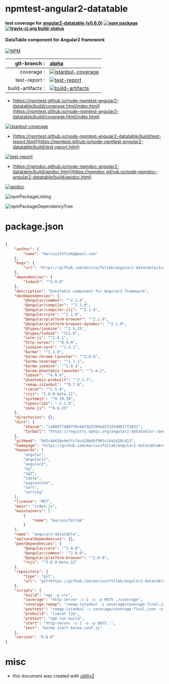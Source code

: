 # npmtest-angular2-datatable

#### test coverage for  [angular2-datatable (v0.6.0)](https://github.com/mariuszfoltak/angular2-datatable#readme)  [![npm package](https://img.shields.io/npm/v/npmtest-angular2-datatable.svg?style=flat-square)](https://www.npmjs.org/package/npmtest-angular2-datatable) [![travis-ci.org build-status](https://api.travis-ci.org/npmtest/node-npmtest-angular2-datatable.svg)](https://travis-ci.org/npmtest/node-npmtest-angular2-datatable)

#### DataTable component for Angular2 framework

[![NPM](https://nodei.co/npm/angular2-datatable.png?downloads=true&downloadRank=true&stars=true)](https://www.npmjs.com/package/angular2-datatable)

| git-branch : | [alpha](https://github.com/npmtest/node-npmtest-angular2-datatable/tree/alpha)|
|--:|:--|
| coverage : | [![istanbul-coverage](https://npmtest.github.io/node-npmtest-angular2-datatable/build/coverage.badge.svg)](https://npmtest.github.io/node-npmtest-angular2-datatable/build/coverage.html/index.html)|
| test-report : | [![test-report](https://npmtest.github.io/node-npmtest-angular2-datatable/build/test-report.badge.svg)](https://npmtest.github.io/node-npmtest-angular2-datatable/build/test-report.html)|
| build-artifacts : | [![build-artifacts](https://npmtest.github.io/node-npmtest-angular2-datatable/glyphicons_144_folder_open.png)](https://github.com/npmtest/node-npmtest-angular2-datatable/tree/gh-pages/build)|

- [https://npmtest.github.io/node-npmtest-angular2-datatable/build/coverage.html/index.html](https://npmtest.github.io/node-npmtest-angular2-datatable/build/coverage.html/index.html)

[![istanbul-coverage](https://npmtest.github.io/node-npmtest-angular2-datatable/build/screenCapture.buildCi.browser.%252Ftmp%252Fbuild%252Fcoverage.lib.html.png)](https://npmtest.github.io/node-npmtest-angular2-datatable/build/coverage.html/index.html)

- [https://npmtest.github.io/node-npmtest-angular2-datatable/build/test-report.html](https://npmtest.github.io/node-npmtest-angular2-datatable/build/test-report.html)

[![test-report](https://npmtest.github.io/node-npmtest-angular2-datatable/build/screenCapture.buildCi.browser.%252Ftmp%252Fbuild%252Ftest-report.html.png)](https://npmtest.github.io/node-npmtest-angular2-datatable/build/test-report.html)

- [https://npmdoc.github.io/node-npmdoc-angular2-datatable/build/apidoc.html](https://npmdoc.github.io/node-npmdoc-angular2-datatable/build/apidoc.html)

[![apidoc](https://npmdoc.github.io/node-npmdoc-angular2-datatable/build/screenCapture.buildCi.browser.%252Ftmp%252Fbuild%252Fapidoc.html.png)](https://npmdoc.github.io/node-npmdoc-angular2-datatable/build/apidoc.html)

![npmPackageListing](https://npmtest.github.io/node-npmtest-angular2-datatable/build/screenCapture.npmPackageListing.svg)

![npmPackageDependencyTree](https://npmtest.github.io/node-npmtest-angular2-datatable/build/screenCapture.npmPackageDependencyTree.svg)



# package.json

```json

{
    "author": {
        "name": "mariuszfoltak@gmail.com"
    },
    "bugs": {
        "url": "https://github.com/mariuszfoltak/angular2-datatable/issues"
    },
    "dependencies": {
        "lodash": "^4.0.0"
    },
    "description": "DataTable component for Angular2 framework",
    "devDependencies": {
        "@angular/common": "^2.1.0",
        "@angular/compiler": "^2.1.0",
        "@angular/compiler-cli": "^2.1.0",
        "@angular/core": "^2.1.0",
        "@angular/platform-browser": "^2.1.0",
        "@angular/platform-browser-dynamic": "^2.1.0",
        "@types/jasmine": "^2.5.35",
        "@types/lodash": "ts2.0",
        "core-js": "^2.4.1",
        "http-server": "^0.9.0",
        "jasmine-core": "^2.4.1",
        "karma": "^1.3.0",
        "karma-chrome-launcher": "^2.0.0",
        "karma-coverage": "^1.1.1",
        "karma-jasmine": "^1.0.2",
        "karma-phantomjs-launcher": "^1.0.2",
        "lodash": "^4.0.0",
        "phantomjs-prebuilt": "^2.1.7",
        "remap-istanbul": "^0.7.0",
        "rimraf": "^2.5.4",
        "rxjs": "5.0.0-beta.12",
        "systemjs": "^0.19.39",
        "typescript": "~2.1.0",
        "zone.js": "^0.6.25"
    },
    "directories": {},
    "dist": {
        "shasum": "ca008f74087f0cb87da5709ed2f2d1d061772632",
        "tarball": "https://registry.npmjs.org/angular2-datatable/-/angular2-datatable-0.6.0.tgz"
    },
    "gitHead": "9d3c4e626e9e5fc74c429bdbf903ccba1d28c413",
    "homepage": "https://github.com/mariuszfoltak/angular2-datatable#readme",
    "keywords": [
        "angular",
        "angularjs",
        "angular2",
        "ng",
        "ng2",
        "table",
        "pagination",
        "sort",
        "sorting"
    ],
    "license": "MIT",
    "main": "index.js",
    "maintainers": [
        {
            "name": "mariuszfoltak"
        }
    ],
    "name": "angular2-datatable",
    "optionalDependencies": {},
    "peerDependencies": {
        "@angular/core": "^2.0.0",
        "@angular/common": "^2.0.0",
        "@angular/platform-browser": "^2.0.0",
        "rxjs": "^5.0.0-beta.12"
    },
    "repository": {
        "type": "git",
        "url": "git+https://github.com/mariuszfoltak/angular2-datatable.git"
    },
    "scripts": {
        "build": "ngc -p src",
        "coverage": "http-server -c-1 -o -p 9875 ./coverage",
        "coverage-remap": "remap-istanbul -i coverage/coverage-final.json -o coverage/coverage-remapped.lcov -t lcovonly",
        "posttest": "remap-istanbul -i coverage/coverage-final.json -o coverage -t html",
        "prebuild": "rimraf lib",
        "pretest": "npm run build",
        "start": "http-server -c-1 -o -p 8875 .",
        "test": "karma start karma.conf.js"
    },
    "version": "0.6.0"
}
```



# misc
- this document was created with [utility2](https://github.com/kaizhu256/node-utility2)
